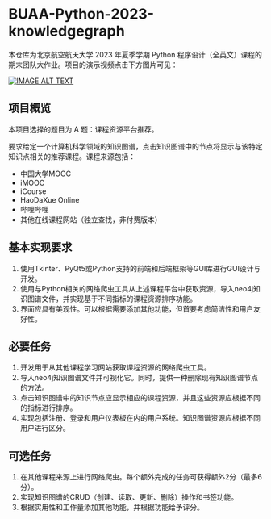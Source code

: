 # BUAA-Python-2023-knowledgegraph

本仓库为北京航空航天大学 2023 年夏季学期 Python 程序设计（全英文）课程的期末团队大作业。项目的演示视频点击下方图片可见：



[![IMAGE ALT TEXT](https://cookedbear-2003-1307884465.cos.ap-beijing.myqcloud.com/NotePics/202403041826980.jpg)](https://cookedbear-2003-1307884465.cos.ap-beijing.myqcloud.com/NotePics/%E6%BC%94%E7%A4%BA%E8%A7%86%E9%A2%91-2023Python%E5%A4%A7%E4%BD%9C%E4%B8%9A-A%E9%A2%98-05%E7%BB%84.mp4)



## 项目概览

本项目选择的题目为 A 题：课程资源平台推荐。

要求给定一个计算机科学领域的知识图谱，点击知识图谱中的节点将显示与该特定知识点相关的推荐课程。课程来源包括：
- 中国大学MOOC
- iMOOC
- iCourse
- HaoDaXue Online
- 哔哩哔哩
- 其他在线课程网站（独立查找，非付费版本）

## 基本实现要求
1. 使用Tkinter、PyQt5或Python支持的前端和后端框架等GUI库进行GUI设计与开发。
2. 使用与Python相关的网络爬虫工具从上述课程平台中获取资源，导入neo4j知识图谱文件，并实现基于不同指标的课程资源排序功能。
3. 界面应具有美观性。可以根据需要添加其他功能，但首要考虑简洁性和用户友好性。

## 必要任务
1. 开发用于从其他课程学习网站获取课程资源的网络爬虫工具。
2. 导入neo4j知识图谱文件并可视化它。同时，提供一种删除现有知识图谱节点的方法。
3. 点击知识图谱中的知识节点应显示相应的课程资源，并且这些资源应根据不同的指标进行排序。
4. 实现包括注册、登录和用户仪表板在内的用户系统。知识图谱资源应根据不同用户进行区分。

## 可选任务
1. 在其他课程来源上进行网络爬虫。每个额外完成的任务可获得额外2分（最多6分）。
2. 实现知识图谱的CRUD（创建、读取、更新、删除）操作和书签功能。
3. 根据实用性和工作量添加其他功能，并根据功能给予评分。